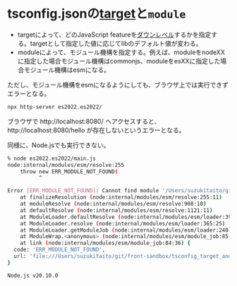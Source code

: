 # tsconfig.jsonの[target](https://www.typescriptlang.org/tsconfig/#target)と`module`

- targetによって、どのJavaScript featureを[ダウンレベル](https://www.typescriptlang.org/ja/tsconfig/#:~:text=%E3%83%80%E3%82%A6%E3%83%B3%E3%83%AC%E3%83%99%E3%83%AB%E5%8C%96%E3%81%AF%E3%80%81%E5%8F%A4%E3%81%84%E3%83%90%E3%83%BC%E3%82%B8%E3%83%A7%E3%83%B3%E3%81%AE%20JavaScript%20%E3%81%AB%E3%83%88%E3%83%A9%E3%83%B3%E3%82%B9%E3%83%91%E3%82%A4%E3%83%AB%E3%81%99%E3%82%8B%E3%81%A8%E3%81%84%E3%81%86%E6%84%8F%E5%91%B3%E3%81%AE%20TypeScript%20%E3%81%AE%E7%94%A8%E8%AA%9E%E3%81%A7%E3%81%99%E3%80%82)するかを指定する。targetとして指定した値に応じてlibのデフォルト値が変わる。
- moduleによって、モジュール機構を指定する。例えば、moduleをnodeXXに指定した場合モジュール機構はcommonjs、moduleをesXXに指定した場合モジュール機構はesmになる。

ただし、モジュール機構をesmになるようにしても、ブラウザ上では実行できずエラーとなる。

```bash
npx http-server es2022.es2022/
```

ブラウザで http://localhost:8080/ へアクセスすると、http://localhost:8080/hello が存在しないというエラーとなる。

同様に、Node.jsでも実行できない。

```bash
% node es2022.es2022/main.js
node:internal/modules/esm/resolve:255
    throw new ERR_MODULE_NOT_FOUND(
          ^

Error [ERR_MODULE_NOT_FOUND]: Cannot find module '/Users/suzukitaito/git/front-sandbox/tsconfig_target_and_module/es2022.es2022/hello' imported from /Users/suzukitaito/git/front-sandbox/tsconfig_target_and_module/es2022.es2022/main.js
    at finalizeResolution (node:internal/modules/esm/resolve:255:11)
    at moduleResolve (node:internal/modules/esm/resolve:908:10)
    at defaultResolve (node:internal/modules/esm/resolve:1121:11)
    at ModuleLoader.defaultResolve (node:internal/modules/esm/loader:396:12)
    at ModuleLoader.resolve (node:internal/modules/esm/loader:365:25)
    at ModuleLoader.getModuleJob (node:internal/modules/esm/loader:240:38)
    at ModuleWrap.<anonymous> (node:internal/modules/esm/module_job:85:39)
    at link (node:internal/modules/esm/module_job:84:36) {
  code: 'ERR_MODULE_NOT_FOUND',
  url: 'file:///Users/suzukitaito/git/front-sandbox/tsconfig_target_and_module/es2022.es2022/hello'
}

Node.js v20.10.0
```
